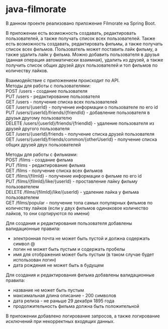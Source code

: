 # java-filmorate
В данном проекте реализовано приложение Filmorate на Spring Boot.

В приложении есть возможность создавать, редактировать пользователей, а также получать список всех пользователей.
Также есть возможность создавать, редактировать фильмы, а также получать список всех фильмов. Пользователь может
поставить лайк фильму, а также удалить лайк у фильма. Можно добавить пользователя в друзья (данная операция
автоматически взаимная), удалить из друзей, а также получить список общих друзей двух пользователей и топ фильмов
по количеству лайков.

Взаимодействие с приложением происходит по API.  
Методы для работы с пользователями:  
POST /users - создание пользователя  
PUT /users - редактирование пользователя  
GET /users - получение списка всех пользователей  
GET /users/{userId} - получение информации о пользователе по его id  
PUT /users/{userId}/friends/{friendId} - добавление пользователя в друзья другому пользователю  
DELETE /users/{userId}/friends/{friendId} - удаление пользователя из друзей другого пользователя  
GET /users/{userId}/friends - получение списка друзей пользователя  
GET /users/{userId}/friends/common/{otherUserId} - получение списка общих друзей двух пользователей  


Методы для работы с фильмами:  
POST /films - создание фильма  
PUT /films - редактирование фильма  
GET /films - получение списка всех фильмов  
GET /films/{filmId} - получение информации о фильме по его id  
PUT /films/{filmId}/like/{userId} - проставление лайку фильму пользователем  
DELETE /films/{filmId}/like/{userId} - удаление лайка у фильма пользователем  
GET /films/popular - получение топа самых популярных фильмов по количеству лайков (если у двух фильмов одинаковое
количество лайков, то они сортируются по имени)


Для создания и редактирования пользователя добавлены валидационные правила:
- электронная почта не может быть пустой и должна содержать символ @
- логин не может быть пустым и содержать пробелы
- имя для отображения может быть пустым (в таком случае будет использован логин)
- дата рождения не может быть в будущем

Для создания и редактирования фильма добавлены валидационные правила:
- название не может быть пустым
- максимальная длина описание - 200 символов
- дата релиза - не раньше 29 декабря 1895 года
- продолжительность фильма должна быть положительной

В приложении добавлено логирование запросов, а также логирование исключений при некорректных входящих данных.
